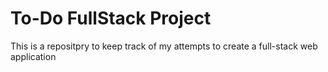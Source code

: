 # To-Do FullStack Project

This is a repositpry to keep track of my attempts to create a full-stack web application
